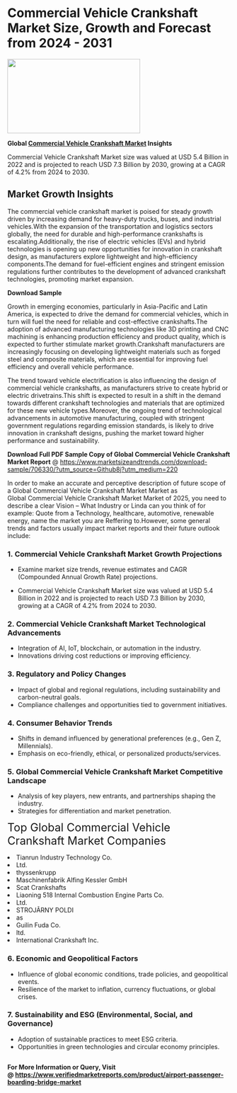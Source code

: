 <H1>Commercial Vehicle Crankshaft Market Size, Growth and Forecast from 2024 - 2031</H1><img class="aligncenter size-medium wp-image-584254" src="https://thirdeyenews.in/wp-content/uploads/2024/09/Global-Market-Research-300x168.jpeg" alt="" width="300" height="168" /><p><strong>Global&nbsp;<a href="https://www.marketsizeandtrends.com/download-sample/706330/?utm_source=Github8j?utm_medium=220">Commercial Vehicle Crankshaft Market</a> Insights</strong></p><p>Commercial Vehicle Crankshaft Market size was valued at USD 5.4 Billion in 2022 and is projected to reach USD 7.3 Billion by 2030, growing at a CAGR of 4.2% from 2024 to 2030.</p><p><h2>Market Growth Insights</h2> <p>The commercial vehicle crankshaft market is poised for steady growth driven by increasing demand for heavy-duty trucks, buses, and industrial vehicles.With the expansion of the transportation and logistics sectors globally, the need for durable and high-performance crankshafts is escalating.Additionally, the rise of electric vehicles (EVs) and hybrid technologies is opening up new opportunities for innovation in crankshaft design, as manufacturers explore lightweight and high-efficiency components.The demand for fuel-efficient engines and stringent emission regulations further contributes to the development of advanced crankshaft technologies, promoting market expansion.</p> <p><strong>Download Sample</strong></p> <p>Growth in emerging economies, particularly in Asia-Pacific and Latin America, is expected to drive the demand for commercial vehicles, which in turn will fuel the need for reliable and cost-effective crankshafts.The adoption of advanced manufacturing technologies like 3D printing and CNC machining is enhancing production efficiency and product quality, which is expected to further stimulate market growth.Crankshaft manufacturers are increasingly focusing on developing lightweight materials such as forged steel and composite materials, which are essential for improving fuel efficiency and overall vehicle performance.</p> <p>The trend toward vehicle electrification is also influencing the design of commercial vehicle crankshafts, as manufacturers strive to create hybrid or electric drivetrains.This shift is expected to result in a shift in the demand towards different crankshaft technologies and materials that are optimized for these new vehicle types.Moreover, the ongoing trend of technological advancements in automotive manufacturing, coupled with stringent government regulations regarding emission standards, is likely to drive innovation in crankshaft designs, pushing the market toward higher performance and sustainability.</p> <p><span class=""><strong>Download Full PDF Sample Copy of Global Commercial Vehicle Crankshaft Market Report</strong> @ <a href="https://www.marketsizeandtrends.com/download-sample/706330/?utm_source=Github8j?utm_medium=220" target="_blank">https://www.marketsizeandtrends.com/download-sample/706330/?utm_source=Github8j?utm_medium=220</a></span></p><p>In order to make an accurate and perceptive description of future scope of a Global&nbsp;Commercial Vehicle Crankshaft Market Market as Global&nbsp;Commercial Vehicle Crankshaft Market Market of 2025, you need to describe a clear Vision &ndash; What Industry or Linda can you think of for example: Quote from a Technology, healthcare, automotive, renewable energy, name the market you are Reffering to.However, some general trends and factors usually impact market reports and their future outlook include:</p><h3>1.&nbsp;<strong>Commercial Vehicle Crankshaft Market Growth Projections</strong></h3><ul><li>Examine market size trends, revenue estimates and CAGR (Compounded Annual Growth Rate) projections.</li><li><p>Commercial Vehicle Crankshaft Market size was valued at USD 5.4 Billion in 2022 and is projected to reach USD 7.3 Billion by 2030, growing at a CAGR of 4.2% from 2024 to 2030.</p></li></ul><h3>2.&nbsp;<strong>Commercial Vehicle Crankshaft Market Technological Advancements</strong></h3><ul><li>Integration of AI, IoT, blockchain, or automation in the industry.</li><li>Innovations driving cost reductions or improving efficiency.</li></ul><h3>3.&nbsp;<strong>Regulatory and Policy Changes</strong></h3><ul><li>Impact of global and regional regulations, including sustainability and carbon-neutral goals.</li><li>Compliance challenges and opportunities tied to government initiatives.</li></ul><h3>4.&nbsp;<strong>Consumer Behavior Trends</strong></h3><ul><li>Shifts in demand influenced by generational preferences (e.g., Gen Z, Millennials).</li><li>Emphasis on eco-friendly, ethical, or personalized products/services.</li></ul><h3>5.&nbsp;<strong>Global Commercial Vehicle Crankshaft Market Competitive Landscape</strong></h3><ul><li>Analysis of key players, new entrants, and partnerships shaping the industry.</li><li>Strategies for differentiation and market penetration.</li></ul><p data-pm-slice="1 1 []"><span style="color: inherit; font-family: inherit; font-size: 25px;">Top Global Commercial Vehicle Crankshaft Market Companies</span></p><div class="" data-test-id=""><p><li>Tianrun Industry Technology Co.</li><li> Ltd.</li><li> thyssenkrupp</li><li> Maschinenfabrik Alfing Kessler GmbH</li><li> Scat Crankshafts</li><li> Liaoning 518 Internal Combustion Engine Parts Co.</li><li> Ltd.</li><li> STROJÃRNY POLDI</li><li> as</li><li> Guilin Fuda Co.</li><li>ltd.</li><li> International Crankshaft Inc.</li></p></div><h3>6.&nbsp;<strong>Economic and Geopolitical Factors</strong></h3><ul><li>Influence of global economic conditions, trade policies, and geopolitical events.</li><li>Resilience of the market to inflation, currency fluctuations, or global crises.</li></ul><h3>7.&nbsp;<strong>Sustainability and ESG (Environmental, Social, and Governance)</strong></h3><ul><li>Adoption of sustainable practices to meet ESG criteria.</li><li>Opportunities in green technologies and circular economy principles.</li></ul><h2><strong style="font-size: 14px;">For More Information or Query, Visit @&nbsp;</strong><a style="background-color: #ffffff; font-size: 14px;" href="https://www.marketsizeandtrends.com/report/commercial-vehicle-crankshaft-market/" target="_blank">https://www.verifiedmarketreports.com/product/airport-passenger-boarding-bridge-market</a></h2>